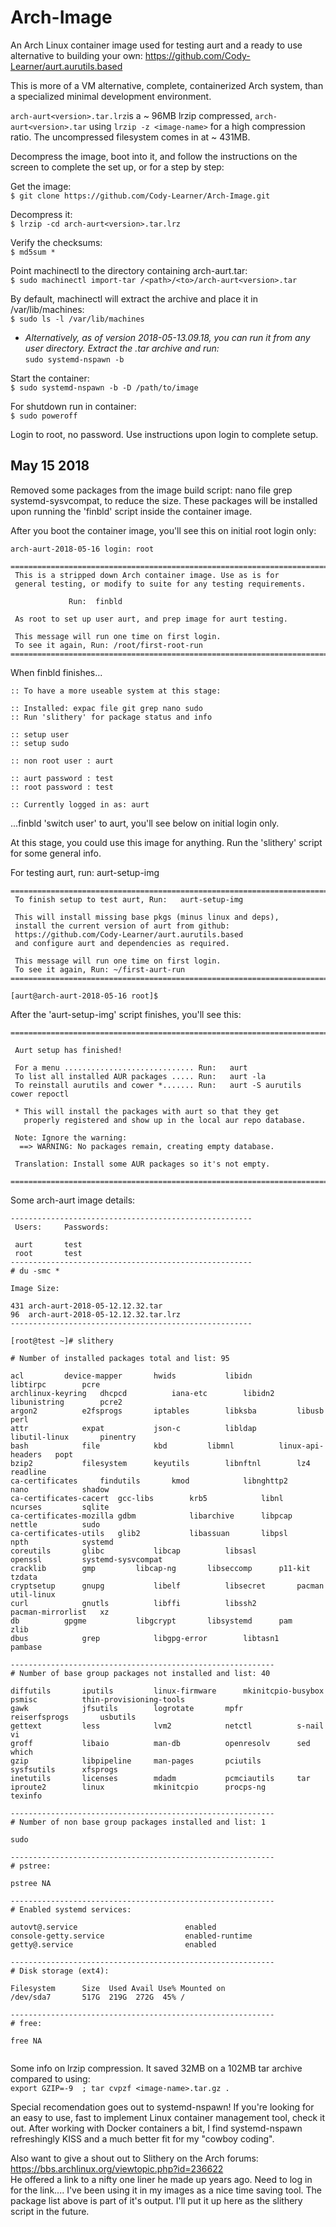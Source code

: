 
# Arch-Image
An Arch Linux container image used for testing aurt and a ready to use alternative to building your own: https://github.com/Cody-Learner/aurt.aurutils.based <br>

This is more of a VM alternative, complete, containerized Arch system, than a specialized minimal development environment.<br>

```arch-aurt<version>.tar.lrz```is a ~ 96MB lrzip compressed, ```arch-aurt<version>.tar``` using ```lrzip -z <image-name>``` for a high compression ratio. The uncompressed filesystem comes in at ~ 431MB. <br>

Decompress the image, boot into it, and follow the instructions on the screen to complete the set up, or for a step by step:<br>

Get the image:<br>
 ```$ git clone https://github.com/Cody-Learner/Arch-Image.git``` <br>

Decompress it:<br>
 ```$ lrzip -cd arch-aurt<version>.tar.lrz``` <br>
 
 Verify the checksums:<br>
```$ md5sum * ```<br>
 
Point machinectl to the directory containing arch-aurt<version>.tar:<br>
 ```$ sudo machinectl import-tar /<path>/<to>/arch-aurt<version>.tar``` <br>
 
By default, machinectl will extract the archive and place it in /var/lib/machines:<br>
 ```$ sudo ls -l /var/lib/machines``` <br>

 *   *Alternatively, as of version 2018-05-13.09.18, you can run it from any user directory. Extract the .tar archive and run:* <br>
      ```sudo systemd-nspawn -b ```
  
Start the container:<br>
 ```$ sudo systemd-nspawn -b -D /path/to/image```<br>
 
For shutdown run in container:<br>
 ```$ sudo poweroff``` <br>

Login to root, no password. Use instructions upon login to complete setup.<br>

## May 15 2018
Removed some packages from the image build script: nano file grep systemd-sysvcompat, to reduce the size.
These packages will be installed upon running the 'finbld' script inside the container image. 

After you boot the container image, you'll see this on initial root login only:
```
arch-aurt-2018-05-16 login: root

=======================================================================
 This is a stripped down Arch container image. Use as is for 
 general testing, or modify to suite for any testing requirements.

			 Run:  finbld
 
 As root to set up user aurt, and prep image for aurt testing.

 This message will run one time on first login.
 To see it again, Run: /root/first-root-run
=======================================================================
```

When finbld finishes...
```
:: To have a more useable system at this stage:

:: Installed: expac file git grep nano sudo 
:: Run 'slithery' for package status and info

:: setup user
:: setup sudo

:: non root user : aurt

:: aurt password : test
:: root password : test

:: Currently logged in as: aurt
```

...finbld 'switch user' to aurt, you'll see below on initial login only.

At this stage, you could use this image for anything.
Run the 'slithery' script for some general info.

For testing aurt, run: aurt-setup-img
```
=======================================================================
 To finish setup to test aurt, Run:   aurt-setup-img

 This will install missing base pkgs (minus linux and deps),
 install the current version of aurt from github:
 https://github.com/Cody-Learner/aurt.aurutils.based
 and configure aurt and dependencies as required.

 This message will run one time on first login.
 To see it again, Run: ~/first-aurt-run
=======================================================================

[aurt@arch-aurt-2018-05-16 root]$
```

After the 'aurt-setup-img' script finishes, you'll see this:
```
========================================================================

 Aurt setup has finished!

 For a menu ............................. Run:   aurt
 To list all installed AUR packages ..... Run:   aurt -la
 To reinstall aurutils and cower *....... Run:   aurt -S aurutils cower repoctl

 * This will install the packages with aurt so that they get 
   properly registered and show up in the local aur repo database.

 Note: Ignore the warning: 
  ==> WARNING: No packages remain, creating empty database.

 Translation: Install some AUR packages so it's not empty.
 
========================================================================

```





Some arch-aurt image details:<br>
```
------------------------------------------------------
 Users:		Passwords:
 
 aurt		test
 root		test
------------------------------------------------------
# du -smc *

Image Size:
 
431	arch-aurt-2018-05-12.12.32.tar
96	arch-aurt-2018-05-12.12.32.tar.lrz
------------------------------------------------------

[root@test ~]# slithery

# Number of installed packages total and list: 95

acl			device-mapper		hwids			libidn			libtirpc		pcre
archlinux-keyring	dhcpcd			iana-etc		libidn2			libunistring		pcre2
argon2			e2fsprogs		iptables		libksba			libusb			perl
attr			expat			json-c			libldap			libutil-linux		pinentry
bash			file			kbd			libmnl			linux-api-headers	popt
bzip2			filesystem		keyutils		libnftnl		lz4			readline
ca-certificates		findutils		kmod			libnghttp2		nano			shadow
ca-certificates-cacert	gcc-libs		krb5			libnl			ncurses			sqlite
ca-certificates-mozilla	gdbm			libarchive		libpcap			nettle			sudo
ca-certificates-utils	glib2			libassuan		libpsl			npth			systemd
coreutils		glibc			libcap			libsasl			openssl			systemd-sysvcompat
cracklib		gmp			libcap-ng		libseccomp		p11-kit			tzdata
cryptsetup		gnupg			libelf			libsecret		pacman			util-linux
curl			gnutls			libffi			libssh2			pacman-mirrorlist	xz
db			gpgme			libgcrypt		libsystemd		pam			zlib
dbus			grep			libgpg-error		libtasn1		pambase

-----------------------------------------------------------
# Number of base group packages not installed and list: 40

diffutils		iputils			linux-firmware		mkinitcpio-busybox	psmisc			thin-provisioning-tools
gawk			jfsutils		logrotate		mpfr			reiserfsprogs		usbutils
gettext			less			lvm2			netctl			s-nail			vi
groff			libaio			man-db			openresolv		sed			which
gzip			libpipeline		man-pages		pciutils		sysfsutils		xfsprogs
inetutils		licenses		mdadm			pcmciautils		tar
iproute2		linux			mkinitcpio		procps-ng		texinfo

-----------------------------------------------------------
# Number of non base group packages installed and list: 1

sudo

-----------------------------------------------------------
# pstree:

pstree NA

-----------------------------------------------------------
# Enabled systemd services:

autovt@.service                        enabled        
console-getty.service                  enabled-runtime
getty@.service                         enabled        

-----------------------------------------------------------
# Disk storage (ext4):

Filesystem      Size  Used Avail Use% Mounted on
/dev/sda7       517G  219G  272G  45% /

-----------------------------------------------------------
# free:

free NA


```

Some info on lrzip compression. It saved 32MB on a 102MB tar archive compared to using:<br>
```export GZIP=-9  ; tar cvpzf <image-name>.tar.gz .``` <br>

Special recomendation goes out to systemd-nspawn! If you're looking for an easy to use, fast to implement Linux container management tool, check it out. After working with Docker containers a bit, I find systemd-nspawn refreshingly KISS and a much better fit for my "cowboy coding".<br>

Also want to give a shout out to Slithery on the Arch forums: https://bbs.archlinux.org/viewtopic.php?id=236622 <br>
He offered a link to a nifty one liner he made up years ago. Need to log in for the link.... I've been using it in my images as a nice time saving tool. The package list above is part of it's output. I'll put it up here as the slithery script in the future.
